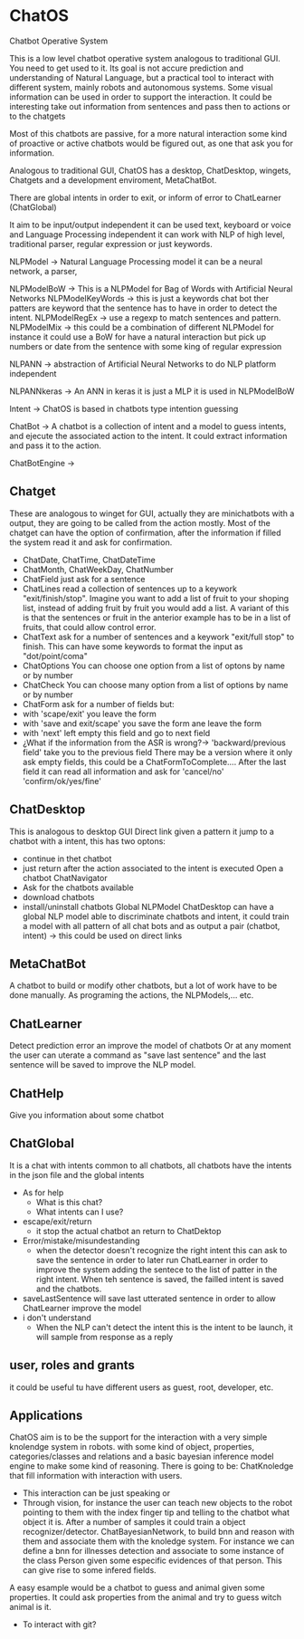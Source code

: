 # ChatOS
Chatbot Operative System

This is a low level chatbot operative system analogous to traditional GUI. You need to get used to it. Its goal is not accure prediction and understanding of Natural Language, but a practical tool to interact with different system, mainly robots and autonomous systems.
Some visual information can be used in order to support the interaction.
It could be interesting take out information from sentences and pass then to actions or to the chatgets

Most of this chatbots are passive, for a more natural interaction some kind of proactive or active chatbots would be figured out, as one that ask you for information.

Analogous to traditional GUI, ChatOS has a desktop, ChatDesktop, wingets, Chatgets and a development enviroment, MetaChatBot.

There are global intents in order to exit, or inform of error to ChatLearner (ChatGlobal)

It aim to be input/output independent it can be used text, keyboard or voice and Language Processing independent it can work with NLP of high level, traditional parser, regular expression or just keywords.

NLPModel -> Natural Language Processing model it can be a neural network, a parser, 

NLPModelBoW -> This is a NLPModel for Bag of Words with Artificial Neural Networks
NLPModelKeyWords -> this is just a keywords chat bot ther patters are keyword that the sentence has to have in order to detect the intent.
NLPModelRegEx -> use a regexp to match sentences and pattern.
NLPModelMix -> this could be a combination of different NLPModel for instance it could use a BoW for have a natural interaction but pick up numbers or date from the sentence with some king of regular expression

NLPANN -> abstraction of Artificial Neural Networks to do NLP platform independent

NLPANNkeras -> An ANN in keras it is just a MLP it is used in NLPModelBoW

Intent -> ChatOS is based in chatbots type intention guessing

ChatBot -> A chatbot is a collection of intent and a model to guess intents, and ejecute the associated action to the intent. It could extract information and pass it to the action.

ChatBotEngine ->

## Chatget 
These are analogous to winget for GUI, actually they are minichatbots with a output, they are going to be called from the action mostly.
Most of the chatget can have the option of confirmation, after the information if filled the system read it and ask for confirmation.
- ChatDate, ChatTime, ChatDateTime
- ChatMonth, ChatWeekDay, ChatNumber
- ChatField
 just ask for a sentence
- ChatLines
 read a collection of sentences up to a keywork "exit/finish/stop". Imagine you want to add a list of fruit to your shoping list, instead of adding fruit by fruit you would add a list.
 A variant of this is that the sentences or fruit in the anterior example has to be in a list of fruits, that could allow control error.
- ChatText
 ask for a number of sentences and a keywork "exit/full stop" to finish.
 This can have some keywords to format the input as "dot/point/coma"
- ChatOptions
 You can choose one option from a list of optons by name or by number
- ChatCheck
 You can choose many option from a list of options by name or by number
- ChatForm
 ask for a number of fields but:
 - with 'scape/exit' you leave the form
 - with 'save and exit/scape' you save the form ane leave the form
 - with 'next' left empty this field and go to next field
 - ¿What if the information from the ASR is wrong?-> 'backward/previous field' take you to the previous field
 There may be a version where it only ask empty fields, this could be a ChatFormToComplete....
 After the last field it can read all information and ask for 'cancel/no' 'confirm/ok/yes/fine'

## ChatDesktop
This is analogous to desktop GUI
Direct link
 given a pattern it jump to a chatbot with a intent, this has two optons:
  - continue in thet chatbot
  - just return after the action associated to the intent is executed
Open a chatbot
ChatNavigator
 - Ask for the chatbots available
 - download chatbots
 - install/uninstall chatbots
Global NLPModel
ChatDesktop can have a global NLP model able to discriminate chatbots and intent, it could train a model with all pattern of all chat bots and as output a pair (chatbot, intent) -> this could be used on direct links

## MetaChatBot
A chatbot to build or modify other chatbots, but a lot of work have to be done manually. As programing the actions, the NLPModels,... etc.

## ChatLearner
Detect prediction error an improve the model of chatbots
Or at any moment the user can uterate a command as "save last sentence" and the last sentence will be saved to improve the NLP model.

## ChatHelp
Give you information about some chatbot

## ChatGlobal
It is a chat with intents common to all chatbots, all chatbots have the intents in the json file and the global intents
- As for help
  - What is this chat?
  - What intents can I use?
- escape/exit/return
  - it stop the actual chatbot an return to ChatDektop
- Error/mistake/misundestanding
  - when the detector doesn't recognize the right intent this can ask to save the sentence in order to later run ChatLearner in order to improve the system adding the sentece to the list of patter in the right intent. When teh sentence is saved, the failled intent is saved and the chatbots.
- saveLastSentence
 will save last utterated sentence in order to allow ChatLearner improve the model
- i don't understand
   - When the NLP can't detect the intent this is the intent to be launch, it will sample from response as a reply

## user, roles and grants
it could be useful tu have different users as guest, root, developer, etc.

## Applications
ChatOS aim is to be the support for the interaction with a very simple knolendge system in robots. 
with some kind of object, properties, categories/classes and relations and a basic bayesian inference model engine to make some kind of reasoning.
There is going to be: 
 ChatKnoledge that fill information with interaction with users.
  - This interaction can be just speaking or
  - Through vision, for instance the user can teach new objects to the robot pointing to them with the index finger tip and telling to the chatbot what object it is. After a number of samples it could train a object recognizer/detector.
 ChatBayesianNetwork, to build bnn and reason with them and associate them with the knoledge system. For instance we can define a bnn for illnesses detection and associate to some instance of the class Person given some especific evidences of that person. This can give rise to some infered fields.
 
 A easy esample would be a chatbot to guess and animal given some properties. It could ask properties from the animal and try to guess witch animal is it.

- To interact with git?

